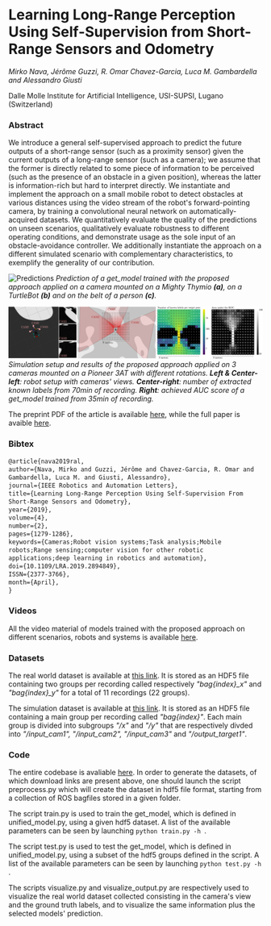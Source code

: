 # Learning Long-Range Perception Using Self-Supervision from Short-Range Sensors and Odometry

*Mirko Nava, Jérôme Guzzi, R. Omar Chavez-Garcia, Luca M. Gambardella and Alessandro Giusti*

Dalle Molle Institute for Artificial Intelligence, USI-SUPSI, Lugano (Switzerland)

### Abstract

We introduce a general self-supervised approach to predict the future outputs of a short-range sensor (such as a proximity sensor) given the current outputs of a long-range sensor (such as a camera); we assume that the former is directly related to some piece of information to be perceived (such as the presence of an obstacle in a given position), whereas the latter is information-rich but hard to interpret directly.
We instantiate and implement the approach on a small mobile robot to detect obstacles at various distances using the video stream of the robot's forward-pointing camera, by training a convolutional neural network on automatically-acquired datasets.  We quantitatively evaluate the quality of the predictions on unseen scenarios, qualitatively evaluate robustness to different operating conditions, and demonstrate usage as the sole input of an obstacle-avoidance controller.
We additionally instantiate the approach on a different simulated scenario with complementary characteristics, to exemplify the
generality of our contribution.

![Predictions](https://github.com/idsia-robotics/Learning-Long-range-Perception/blob/master/img/predictions.png "Predictions")
*Prediction of a get_model trained with the proposed approach applied on a camera mounted on a Mighty Thymio **(a)**, on a TurtleBot **(b)** and on the belt of a person **(c)**.*

![Predictions](https://github.com/idsia-robotics/Learning-Long-range-Perception/blob/master/img/simulation_results.png "Predictions")
*Simulation setup and results of the proposed approach applied on 3 cameras mounted on a Pioneer 3AT with different rotations.
**Left & Center-left**: robot setup with cameras' views.
**Center-right**: number of extracted known labels from 70min of recording.
**Right**: achieved AUC score of a get_model trained from 35min of recording.*

The preprint PDF of the article is available [here](https://arxiv.org/abs/1809.07207), while the full paper is avaible [here](https://ieeexplore.ieee.org/document/8624299).

### Bibtex

```properties
@article{nava2019ral, 
author={Nava, Mirko and Guzzi, Jérôme and Chavez-Garcia, R. Omar and Gambardella, Luca M. and Giusti, Alessandro}, 
journal={IEEE Robotics and Automation Letters}, 
title={Learning Long-Range Perception Using Self-Supervision From Short-Range Sensors and Odometry}, 
year={2019}, 
volume={4}, 
number={2}, 
pages={1279-1286}, 
keywords={Cameras;Robot vision systems;Task analysis;Mobile robots;Range sensing;computer vision for other robotic applications;deep learning in robotics and automation}, 
doi={10.1109/LRA.2019.2894849}, 
ISSN={2377-3766}, 
month={April},
}
```

### Videos

All the video material of models trained with the proposed approach on different scenarios, robots and systems is available [here](https://github.com/idsia-robotics/Learning-Long-range-Perception/tree/master/video).

### Datasets

The real world dataset is available at [this link](https://drive.switch.ch/index.php/s/v6P93gv6lA77AQ4).
It is stored as an HDF5 file containing two groups per recording called respectively *"bag{index}_x"* and *"bag{index}_y"* for a total of 11 recordings (22 groups).

The simulation dataset is available at [this link](https://drive.switch.ch/index.php/s/oYZCNfIeZ06mKT0).
It is stored as an HDF5 file containing a main group per recording called *"bag{index}"*. Each main group is divided into subgroups *"/x"* and *"/y"* that are respectively divded into *"/input_cam1", "/input_cam2", "/input_cam3"* and *"/output_target1"*.

### Code

The entire codebase is avaliable [here](https://github.com/idsia-robotics/Learning-Long-range-Perception/tree/master/code).
In order to generate the datasets, of which download links are present above, one should launch the script preprocess.py which will create the dataset in hdf5 file format, starting from a collection of ROS bagfiles stored in a given folder.

The script train.py is used to train the get_model, which is defined in unified_model.py, using a given hdf5 dataset. A list of the available parameters can be seen by launching  `python train.py -h `.

The script test.py is used to test the get_model, which is defined in unified_model.py, using a subset of the hdf5 groups defined in the script. A list of the available parameters can be seen by launching  `python test.py -h `.

The scripts visualize.py and visualize_output.py are respectively used to visualize the real world dataset collected consisting in the camera's view and the ground truth labels, and to visualize the same information plus the selected models' prediction.
